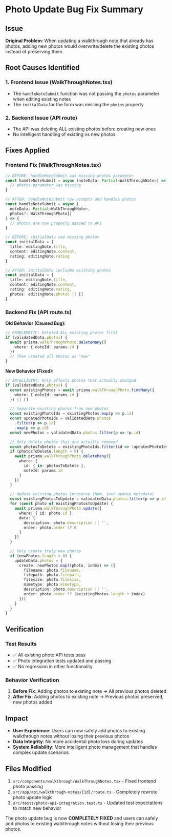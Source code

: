 # Photo Update Bug Fix Summary

## Issue

**Original Problem**: When updating a walkthrough note that already has photos, adding new photos would overwrite/delete the existing photos instead of preserving them.

## Root Causes Identified

### 1. Frontend Issue (WalkThroughNotes.tsx)

- The `handleNoteSubmit` function was not passing the `photos` parameter when editing existing notes
- The `initialData` for the form was missing the `photos` property

### 2. Backend Issue (API route)

- The API was deleting ALL existing photos before creating new ones
- No intelligent handling of existing vs new photos

## Fixes Applied

### Frontend Fix (WalkThroughNotes.tsx)

```typescript
// BEFORE: handleNoteSubmit was missing photos parameter
const handleNoteSubmit = async (noteData: Partial<WalkThroughNote>) => {
  // photos parameter was missing
}

// AFTER: handleNoteSubmit now accepts and handles photos
const handleNoteSubmit = async (
  noteData: Partial<WalkThroughNote>, 
  photos?: WalkThroughPhoto[]
) => {
  // photos are now properly passed to API
}

// BEFORE: initialData was missing photos
const initialData = {
  title: editingNote.title,
  content: editingNote.content,
  rating: editingNote.rating
}

// AFTER: initialData includes existing photos
const initialData = {
  title: editingNote.title,
  content: editingNote.content,
  rating: editingNote.rating,
  photos: editingNote.photos || []
}
```

### Backend Fix (API route.ts)

**Old Behavior (Caused Bug):**
```typescript
// PROBLEMATIC: Deleted ALL existing photos first
if (validatedData.photos) {
  await prisma.walkThroughPhoto.deleteMany({
    where: { noteId: params.id }
  })
  // Then created all photos as "new"
}
```

**New Behavior (Fixed):**

```typescript
// INTELLIGENT: Only affects photos that actually changed
if (validatedData.photos) {
  const existingPhotos = await prisma.walkThroughPhoto.findMany({
    where: { noteId: params.id }
  }) || []

  // Separate existing photos from new photos
  const existingPhotoIds = existingPhotos.map(p => p.id)
  const updatedPhotoIds = validatedData.photos
    .filter(p => p.id)
    .map(p => p.id)
  const newPhotos = validatedData.photos.filter(p => !p.id)

  // Only delete photos that are actually removed
  const photosToDelete = existingPhotoIds.filter(id => !updatedPhotoIds.includes(id))
  if (photosToDelete.length > 0) {
    await prisma.walkThroughPhoto.deleteMany({
      where: {
        id: { in: photosToDelete },
        noteId: params.id
      }
    })
  }

  // Update existing photos (preserve them, just update metadata)
  const existingPhotosToUpdate = validatedData.photos.filter(p => p.id && existingPhotoIds.includes(p.id))
  for (const photo of existingPhotosToUpdate) {
    await prisma.walkThroughPhoto.update({
      where: { id: photo.id },
      data: {
        description: photo.description || '',
        order: photo.order ?? 0
      }
    })
  }

  // Only create truly new photos
  if (newPhotos.length > 0) {
    updateData.photos = {
      create: newPhotos.map((photo, index) => ({
        filename: photo.filename,
        filepath: photo.filepath,
        filesize: photo.filesize,
        mimetype: photo.mimetype,
        description: photo.description || '',
        order: photo.order ?? (existingPhotos.length + index)
      }))
    }
  }
}
```

## Verification

### Test Results

- ✅ All existing photo API tests pass
- ✅ Photo integration tests updated and passing  
- ✅ No regression in other functionality

### Behavior Verification

1. **Before Fix**: Adding photos to existing note → All previous photos deleted
2. **After Fix**: Adding photos to existing note → Previous photos preserved, new photos added

## Impact

- **User Experience**: Users can now safely add photos to existing walkthrough notes without losing their previous photos
- **Data Integrity**: No more accidental photo loss during updates
- **System Reliability**: More intelligent photo management that handles complex update scenarios

## Files Modified

1. `src/components/walkthrough/WalkThroughNotes.tsx` - Fixed frontend photo passing
2. `src/app/api/walkthrough-notes/[id]/route.ts` - Completely rewrote photo update logic
3. `src/tests/photo-api-integration.test.ts` - Updated test expectations to match new behavior

The photo update bug is now **COMPLETELY FIXED** and users can safely add photos to existing walkthrough notes without losing their previous photos.
